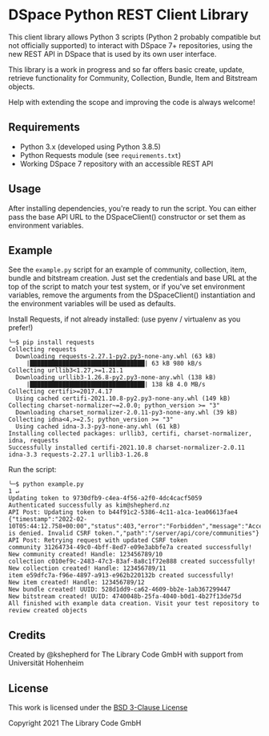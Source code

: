 # DSpace Python REST Client Library
This client library allows Python 3 scripts (Python 2 probably compatible but not officially supported) to interact with
DSpace 7+ repositories, using the new REST API in DSpace that is used by its own user interface.

This library is a work in progress and so far offers basic create, update, retrieve functionality for
Community, Collection, Bundle, Item and Bitstream objects.

Help with extending the scope and improving the code is always welcome!

## Requirements
* Python 3.x (developed using Python 3.8.5)
* Python Requests module (see `requirements.txt`)
* Working DSpace 7 repository with an accessible REST API

## Usage
After installing dependencies, you're ready to run the script.
You can either pass the base API URL to the DSpaceClient() constructor or set them as environment variables.

## Example
See the `example.py` script for an example of community, collection, item, bundle and bitstream creation.
Just set the credentials and base URL at the top of the script to match your test system, or if you've set environment
variables, remove the arguments from the DSpaceClient() instantiation and the environment variables will be used as
defaults.

Install Requests, if not already installed: (use pyenv / virtualenv as you prefer!)
```commandline
╰─$ pip install requests                           
Collecting requests
  Downloading requests-2.27.1-py2.py3-none-any.whl (63 kB)
     |████████████████████████████████| 63 kB 980 kB/s 
Collecting urllib3<1.27,>=1.21.1
  Downloading urllib3-1.26.8-py2.py3-none-any.whl (138 kB)
     |████████████████████████████████| 138 kB 4.0 MB/s 
Collecting certifi>=2017.4.17
  Using cached certifi-2021.10.8-py2.py3-none-any.whl (149 kB)
Collecting charset-normalizer~=2.0.0; python_version >= "3"
  Downloading charset_normalizer-2.0.11-py3-none-any.whl (39 kB)
Collecting idna<4,>=2.5; python_version >= "3"
  Using cached idna-3.3-py3-none-any.whl (61 kB)
Installing collected packages: urllib3, certifi, charset-normalizer, idna, requests
Successfully installed certifi-2021.10.8 charset-normalizer-2.0.11 idna-3.3 requests-2.27.1 urllib3-1.26.8
```

Run the script:

```commandline
╰─$ python example.py                                                                                                                                                                                                              1 ↵
Updating token to 9730dfb9-c4ea-4f56-a2f0-4dc4cacf5059
Authenticated successfully as kim@shepherd.nz
API Post: Updating token to b44f91c2-5386-4c11-a1ca-1ea06613fae4
{"timestamp":"2022-02-10T05:44:12.758+00:00","status":403,"error":"Forbidden","message":"Access is denied. Invalid CSRF token.","path":"/server/api/core/communities"}
API Post: Retrying request with updated CSRF token
community 31264734-49c0-4bff-8ed7-e09e3abbfe7a created successfully!
New community created! Handle: 123456789/10
collection c010ef9c-2483-47c3-83af-8a8c1f72e888 created successfully!
New collection created! Handle: 123456789/11
item e59dfc7a-f96e-4897-a913-e962b220132b created successfully!
New item created! Handle: 123456789/12
New bundle created! UUID: 528d1dd9-ca62-4609-bb2e-1ab367299447
New bitstream created! UUID: 4740048b-25fa-4040-b0d1-4b27f13de75d
All finished with example data creation. Visit your test repository to review created objects
```

## Credits

Created by @kshepherd for The Library Code GmbH with support from Universität Hohenheim

## License

This work is licensed under the [BSD 3-Clause License](https://github.com/the-library-code/dspace-rest-python/blob/088169cdcb1a92ff33589b1af8c08a17f9885bbf/LICENSE)

Copyright 2021 The Library Code GmbH
